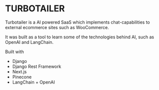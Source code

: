# TURBOTAILER

Turbotailer is a AI powered SaaS which implements chat-capabilities to external ecommerce sites such as WooCommerce.

It was built as a tool to learn some of the technologies behind AI, such as OpenAI and LangChain.

Built with

- Django
- Django Rest Framework
- Next.js
- Pinecone
- LangChain + OpenAI
